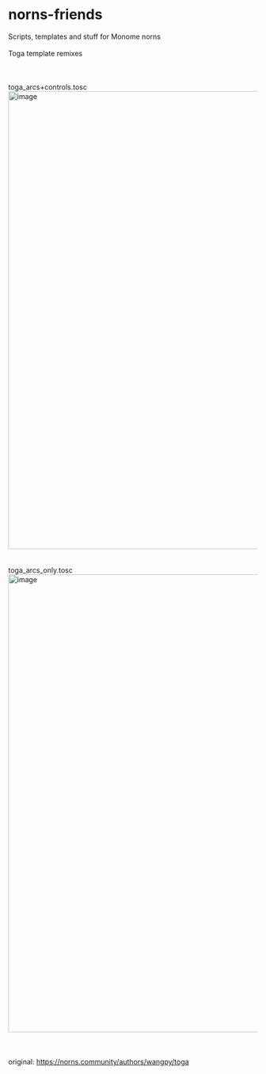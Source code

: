 # norns-friends
Scripts, templates and stuff for Monome norns
<br><br>
Toga template remixes
<br>
<br>
<br>
<br>
toga_arcs+controls.tosc<br>
<img width="925" alt="image" src="https://user-images.githubusercontent.com/27916597/185207395-e468baf3-c5e1-46c4-bf47-3e70d37e3ddc.png">
<br>
<br>
<br>
toga_arcs_only.tosc<br>
<img width="925" alt="image" src="https://user-images.githubusercontent.com/27916597/185207312-039416fa-01d9-4a22-ba23-5e88bfe4dae5.png">
<br>
<br>
<br>
<br>
original: https://norns.community/authors/wangpy/toga
